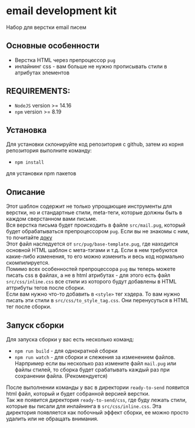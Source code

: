 # email development kit
Набор для верстки email писем

## Основные особенности
- Верстка HTML через препроцессор `pug`
- инлайнинг css - вам больше не нужно прописывать стили в атрибутах элементов


## REQUIREMENTS:
- `NodeJS` version >= 14.16
- `npm` version >= 8.19

## Установка
Для установки склонируйте код репозитория с github,
затем из корня репозитория выполните команду:  
- `npm install`  

для установки npm пакетов

## Описание
Этот шаблон содержит не только упрощающие инструменты для 
верстки, но и стандартные стили, meta-теги, которые должны
быть в каждом сверстанном вами письме.  
 Вся верстка письма будет происходить в файле `src/mail.pug`,
который будет обрабатываться препроцессором `pug`. Если вы не
знакомы с ним, то почитайте [доку](https://pugjs.org/api/getting-started.html)  
Этот файл наследуется от `src/pug/base-template.pug`, где
находится основной HTML шаблон с мета-тэгами и т.д. Если в нем
требуются какие-либо изменения, то его можно изменить и весь
код нормально скомпилируется.  
Помимо всех особенностей препроцессора `pug` вы теперь можете писать css в файлах, а не в html атрибутах - для этого есть 
 файл `src/css/inline.css` все стили из которого будут добавлены
в HTML аттрибуты тегов после сборки.  
Если вам нужно что-то добавить в `<style>` тег хэдера. То вам
 нужно писать эти стили в `src/css/to_style_tag.css`. Они 
перенусуться в HTML тег после сборки.

## Запуск сборки
Для запуска сборки у вас есть несколько команд:  
- `npm run build` - для однократной сборки
- `npm run watch` - для сборки и слежения за изменением файлов.
Нарпример если вы несколько раз измените файл `mail.pug` или
файлы стилей, то сборка будет срабатывать каждый раз при 
сохранении файла. (Рекомендуется)

После выполнении команды у вас в директории `ready-to-send`
появится html файл, который и будет собранной версией верстки.  
Так же появится директория `ready-to-send/css`, где буду лежать
стили, которые вы писали для инлайнинга в `src/css/inline.css`.
Эта директория появляется как побочный эффект сборки, ее можно
просто удалить или не обращать внимания.